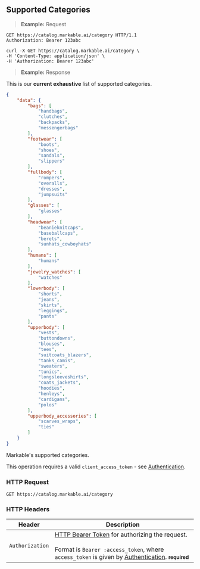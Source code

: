 
## Supported Categories

> **Example:** Request

```http
GET https://catalog.markable.ai/category HTTP/1.1
Authorization: Bearer 123abc
```

```shell
curl -X GET https://catalog.markable.ai/category \
-H 'Content-Type: application/json' \
-H 'Authorization: Bearer 123abc'
```
<!--
```python
import requests

url = "https://catalog.markable.ai/category"

headers = {
   'Content-Type': "application/json",
   'Authorization': "Bearer 123abc",
   }

response = requests.request("GET", url, headers=headers)

print(response.text)
```
-->

> **Example:** Response

This is our **current exhaustive** list of supported categories.

```json
{
    "data": {
        "bags": [
            "handbags",
            "clutches",
            "backpacks",
            "messengerbags"
        ],
        "footwear": [
            "boots",
            "shoes",
            "sandals",
            "slippers"
        ],
        "fullbody": [
            "rompers",
            "overalls",
            "dresses",
            "jumpsuits"
        ],
        "glasses": [
            "glasses"
        ],
        "headwear": [
            "beanieknitcaps",
            "baseballcaps",
            "berets",
            "sunhats_cowboyhats"
        ],
        "humans": [
            "humans"
        ],
        "jewelry_watches": [
            "watches"
        ],
        "lowerbody": [
            "shorts",
            "jeans",
            "skirts",
            "leggings",
            "pants"
        ],
        "upperbody": [
            "vests",
            "buttondowns",
            "blouses",
            "tees",
            "suitcoats_blazers",
            "tanks_camis",
            "sweaters",
            "tunics",
            "longsleeveshirts",
            "coats_jackets",
            "hoodies",
            "henleys",
            "cardigans",
            "polos"
        ],
        "upperbody_accessories": [
            "scarves_wraps",
            "ties"
        ]
    }
}
```


Markable's supported categories.

<aside class="notice">
    This operation requires a valid <code>client_access_token</code> - see <a href="#authentication">Authentication</a>.
</aside>


### HTTP Request

`GET https://catalog.markable.ai/category`


### HTTP Headers

Header          | Description
----------        | ----------
`Authorization`     | [HTTP Bearer Token](https://tools.ietf.org/html/rfc6750) for authorizing the request. <br><br>Format is `Bearer :access_token`, where `access_token` is given by [Authentication](#authentication). **<small>required</small>**
